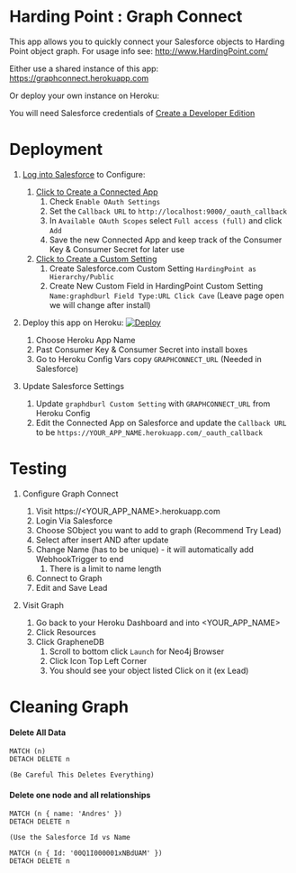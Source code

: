 # Harding Point : Graph Connect

This app allows you to quickly connect your Salesforce objects to Harding Point object graph.  For usage info see: http://www.HardingPoint.com/

Either use a shared instance of this app: https://graphconnect.herokuapp.com

Or deploy your own instance on Heroku:

You will need Salesforce credentials of [Create a Developer Edition](https://developer.salesforce.com/signup)

# Deployment
1. [Log into Salesforce](https://login.salesforce.com/) to Configure:

    1. [Click to Create a Connected App](https://login.salesforce.com/app/mgmt/forceconnectedapps/forceAppEdit.apexp)
        1. Check `Enable OAuth Settings`
        1. Set the `Callback URL` to `http://localhost:9000/_oauth_callback`
        1. In `Available OAuth Scopes` select `Full access (full)` and click `Add`
        1. Save the new Connected App and keep track of the Consumer Key & Consumer Secret for later use
    1. [Click to Create a Custom Setting](https://login.salesforce.com/setup/ui/listCustomSettings.apexp)
        1. Create Salesforce.com Custom Setting `HardingPoint as Hierarchy/Public`
        1. Create New Custom Field in HardingPoint Custom Setting `Name:graphdburl Field Type:URL Click Cave` (Leave page open we will change after install)

1. Deploy this app on Heroku: [![Deploy](https://www.herokucdn.com/deploy/button.svg)](https://heroku.com/deploy)

    1. Choose Heroku App Name
    1. Past Consumer Key & Consumer Secret into install boxes
    1. Go to Heroku Config Vars copy `GRAPHCONNECT_URL`  (Needed in Salesforce)
    
1. Update Salesforce Settings

    1. Update `graphdburl Custom Setting` with `GRAPHCONNECT_URL` from Heroku Config
    1. Edit the Connected App on Salesforce and update the `Callback URL` to be `https://YOUR_APP_NAME.herokuapp.com/_oauth_callback`

# Testing

1. Configure Graph Connect 

    1. Visit https://<YOUR_APP_NAME>.herokuapp.com
    1. Login Via Salesforce
    1. Choose SObject you want to add to graph (Recommend Try Lead)
    1. Select after insert AND after update
    1. Change Name (has to be unique) - it will automatically add WebhookTrigger to end
        1. There is a limit to name length
    1. Connect to Graph
    1. Edit and Save Lead
    
1. Visit Graph
    
    1. Go back to your Heroku Dashboard and into <YOUR_APP_NAME>
    1. Click Resources
    1. Click GrapheneDB
        1. Scroll to bottom click `Launch` for Neo4j Browser
        1. Click Icon Top Left Corner
        1. You should see your object listed Click on it (ex Lead)
        
# Cleaning Graph
    
#### Delete All Data
    MATCH (n)
    DETACH DELETE n
    
    (Be Careful This Deletes Everything)
    
#### Delete one node and all relationships
    MATCH (n { name: 'Andres' })
    DETACH DELETE n
    
    (Use the Salesforce Id vs Name
    
    MATCH (n { Id: '00Q1I000001xNBdUAM' })
    DETACH DELETE n